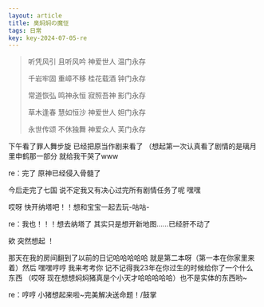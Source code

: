```yaml
---
layout: article
title: 臭焖焖の魔怔
tags: 日常
key: key-2024-07-05-re
---
```


> 听凭风引 且听风吟 神爱世人 温门永存
> 
> 千岩牢固 重嶂不移 桂花载酒 钟门永存
> 
> 常道恢弘 鸣神永恒 寂照吾神 影门永存
> 
> 草木逢春 慧如恒沙 神爱世人 妲门永存 
> 
> 永世传颂 不休独舞 神爱众人 芙门永存

下午看了罪人舞步旋 已经把原当作剧来看了 （想起第一次认真看了剧情的是璃月里申鹤那一部分 就给我干哭了www 

re：完了 原神已经侵入骨髓了

今后走完了七国 说不定我又有决心过完所有剧情任务了呢 嘿嘿

哎呀 快开纳塔吧！！想和宝宝一起去玩-咕咕-

re：我也！！！想去纳塔了 其实只是想开新地图……已经肝不动了

欸 突然想起 ！

那天在我的房间翻到了以前的日记哈哈哈哈哈 就是第二本呀（第一本在你家里来着）然后 嘿嘿哼哼 我来考考你 记不记得我23年在你过生的时候给你了一个什么东西 （哎呀 现在想想焖焖猪真是个小天才哈哈哈哈哈）也不是实体的东西哟~

re：哼哼 小猪想起来啦~完美解决送命题！/鼓掌
